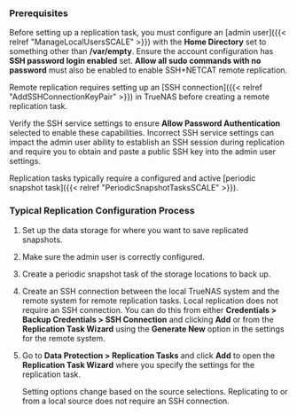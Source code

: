 &NewLine;

### Prerequisites
Before setting up a replication task, you must configure an [admin user]({{< relref "ManageLocalUsersSCALE" >}}) with the **Home Directory** set to something other than **/var/empty**.
Ensure the account configuration has **SSH password login enabled** set.
**Allow all sudo commands with no password** must also be enabled to enable SSH+NETCAT remote replication.

Remote replication requires setting up an [SSH connection]({{< relref "AddSSHConnectionKeyPair" >}}) in TrueNAS before creating a remote replication task.

Verify the SSH service settings to ensure **Allow Password Authentication** selected to enable these capabilities.
Incorrect SSH service settings can impact the admin user ability to establish an SSH session during replication and require you to obtain and paste a public SSH key into the admin user settings.

Replication tasks typically require a configured and active [periodic snapshot task]({{< relref "PeriodicSnapshotTasksSCALE" >}}).

### Typical Replication Configuration Process

1. Set up the data storage for where you want to save replicated snapshots.

2. Make sure the admin user is correctly configured.

3. Create a periodic snapshot task of the storage locations to back up.

4. Create an SSH connection between the local TrueNAS system and the remote system for remote replication tasks.
   Local replication does not require an SSH connection.
   You can do this from either **Credentials > Backup Credentials > SSH Connection** and clicking **Add** or from the **Replication Task Wizard** using the **Generate New** option in the settings for the remote system.

5. Go to **Data Protection > Replication Tasks** and click **Add** to open the **Replication Task Wizard** where you specify the settings for the replication task.

   Setting options change based on the source selections. Replicating to or from a local source does not require an SSH connection.